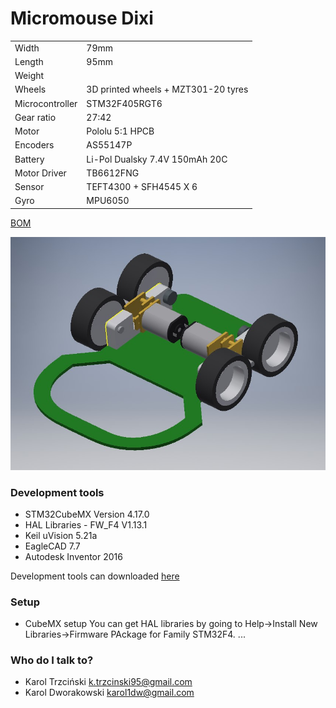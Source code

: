 # Micromouse Dixi #
	
|  |  |
| ----- | ----- |
| Width   | 79mm  |
| Length  | 95mm  |
| Weight  |   |
| Wheels  | 3D printed wheels + MZT301-20 tyres  |
| Microcontroller  | STM32F405RGT6  |
| Gear ratio  | 27:42  |
| Motor  | Pololu 5:1 HPCB  |
| Encoders  | AS55147P  |
| Battery  | Li-Pol Dualsky 7.4V 150mAh 20C  |
| Motor Driver  | TB6612FNG  |
| Sensor | TEFT4300 + SFH4545 X 6  |
| Gyro | MPU6050  |

[BOM](https://docs.google.com/spreadsheets/d/1-OBliDhJaHepW5BqGZAOIfc_tJH4ITr39Bejxq-Zry4/edit?usp=sharing)

![Dixi](https://github.com/KaDw/MicromouseDixi/blob/hardware_devel/hardware/dixi.jpg)

### Development tools ###

* STM32CubeMX Version 4.17.0
* HAL Libraries - FW_F4 V1.13.1
* Keil uVision 5.21a
* EagleCAD 7.7
* Autodesk Inventor 2016

Development tools can downloaded [here](https://drive.google.com/open?id=0B6SlddUSFtelRTBFR0EwWk1qT1k)

### Setup ###

* CubeMX setup
You can get HAL libraries by going to Help->Install New Libraries->Firmware PAckage for Family STM32F4.
...

### Who do I talk to? ###

* Karol Trzciński k.trzcinski95@gmail.com
* Karol Dworakowski karol1dw@gmail.com
